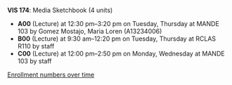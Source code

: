**VIS 174**: Media Sketchbook (4 units)

- **A00** (Lecture) at 12:30 pm–3:20 pm on Tuesday, Thursday at MANDE 103 by Gomez Mostajo, Maria Loren (A13234006)
- **B00** (Lecture) at 9:30 am–12:20 pm on Tuesday, Thursday at RCLAS R110 by staff
- **C00** (Lecture) at 12:00 pm–2:50 pm on Monday, Wednesday at MANDE 103 by staff

[Enrollment numbers over time](./VIS174.tsv)
